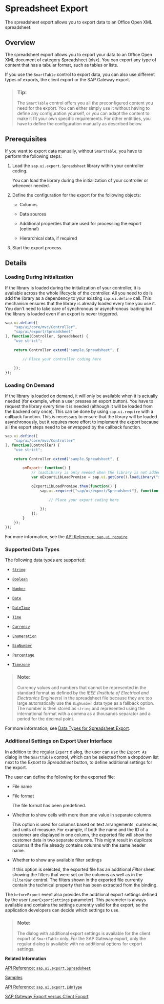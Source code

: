 <!-- loio2691788a08fc43f7bf269ea7c6336caf -->

# Spreadsheet Export

The spreadsheet export allows you to export data to an Office Open XML spreadsheet.



<a name="loio2691788a08fc43f7bf269ea7c6336caf__section_jk4_pxc_ffb"/>

## Overview

The spreadsheet export allows you to export your data to an Office Open XML document of category Spreadsheet \(xlsx\). You can export any type of content that has a tabular format, such as tables or lists.

If you use the `SmartTable` control to export data, you can also use different types of exports, the client export or the SAP Gateway export.

> ### Tip:  
> The `SmartTable` control offers you all the preconfigured content you need for the export. You can either simply use it without having to define any configuration yourself, or you can adapt the content to make it fit your own specific requirements. For other entitities, you have to define the configuration manually as described below.



<a name="loio2691788a08fc43f7bf269ea7c6336caf__section_txq_sxc_ffb"/>

## Prerequisites

If you want to export data manually, without `SmartTable`, you have to perform the following steps:

1.  Load the `sap.ui.export.Spreadsheet` library within your controller coding.

    You can load the library during the initialization of your controller or whenever needed.

2.  Define the configuration for the export for the following objects:

    -   Columns

    -   Data sources

    -   Additional properties that are used for processing the export \(optional\)

    -   Hierarchical data, if required


3.  Start the export process.




<a name="loio2691788a08fc43f7bf269ea7c6336caf__section_ssv_jf3_ffb"/>

## Details



### Loading During Initialization

If the library is loaded during the initialization of your controller, it is available across the whole lifecycle of the controller. All you need to do is add the library as a dependency to your existing `sap.ui.define` call. This mechanism ensures that the library is already loaded every time you use it. You don't need to take care of synchronous or asynchronous loading but the library is loaded even if an export is never triggered.

```js
sap.ui.define([
    "sap/ui/core/mvc/Controller",
    "sap/ui/export/Spreadsheet"
], function(Controller, Spreadsheet) {
    "use strict";
 
    return Controller.extend("sample.Spreadsheet", {
 
        // Place your controller coding here
 
    });
});
```



### Loading On Demand

If the library is loaded on demand, it will only be available when it is actually needed \(for example, when a user presses an export button\). You have to request the library every time it is needed \(although it will be loaded from the backend only once\). This can be done by using `sap.ui.require` with a callback function. This is necessary to ensure that the library will be loaded asynchronously, but it requires more effort to implement the export because all the export steps need to be enwrapped by the callback function.

```js
sap.ui.define([
    "sap/ui/core/mvc/Controller"
], function(Controller) {
    "use strict";
 
    return Controller.extend("sample.Spreadsheet", {
 
        onExport: function() {
            // loadLibrary is only needed when the library is not added as a dependent in bootstrap or any other dependency mechanism used in your project.
            var oExportLibLoadPromise = sap.ui.getCore().loadLibrary("sap.ui.export", true);
         
            oExportLibLoadPromise.then(function() {
                sap.ui.require(["sap/ui/export/Spreadsheet"], function(Spreadsheet) {
 
                    // Place your export coding here
 
                });
            });
        }
    });
});
```

For more information, see the [API Reference: `sap.ui.require`](https://ui5.sap.com/#/api/sap.ui/properties). 



### Supported Data Types

The following data types are supported:

-   [`String`](data-types-for-spreadsheet-export-283217d.md#loio283217d8f187401c8045723abc27e5e0__section_sg5_2z1_j3b)

-   [`Boolean`](data-types-for-spreadsheet-export-283217d.md#loio283217d8f187401c8045723abc27e5e0__section_qwh_fmb_j3b)

-   [`Number`](data-types-for-spreadsheet-export-283217d.md#loio283217d8f187401c8045723abc27e5e0__section_dnx_c3n_n3b)

-   [`Date`](data-types-for-spreadsheet-export-283217d.md#loio283217d8f187401c8045723abc27e5e0__section_tg5_hyv_43b)

-   [`DateTime`](data-types-for-spreadsheet-export-283217d.md#loio283217d8f187401c8045723abc27e5e0__section_tg5_hyv_43b)

-   [`Time`](data-types-for-spreadsheet-export-283217d.md#loio283217d8f187401c8045723abc27e5e0__section_tg5_hyv_43b)

-   [`Currency`](data-types-for-spreadsheet-export-283217d.md#loio283217d8f187401c8045723abc27e5e0__section_gdf_spn_n3b)

-   [`Enumeration`](data-types-for-spreadsheet-export-283217d.md#loio283217d8f187401c8045723abc27e5e0__section_zw5_53x_43b)

-   [`BigNumber`](data-types-for-spreadsheet-export-283217d.md#loio283217d8f187401c8045723abc27e5e0__section_fhw_hqx_43b)

-   [`Percentage`](data-types-for-spreadsheet-export-283217d.md#loio283217d8f187401c8045723abc27e5e0__section_wxf_zjj_l4b)

-   [`Timezone`](data-types-for-spreadsheet-export-283217d.md#loio283217d8f187401c8045723abc27e5e0__section_f2x_vc2_qyb)


> ### Note:  
> Currency values and numbers that cannot be represented in the standard format as defined by the *IEEE \(Institute of Electrical and Electronics Engineers\)* in the spreadsheet file because they are too large automatically use the `BigNumber` data type as a fallback option. The number is then stored as `string` and represented using the international format with a comma as a thousands separator and a period for the decimal point.

For more information, see [Data Types for Spreadsheet Export](data-types-for-spreadsheet-export-283217d.md).



### Additional Settings on Export User Interface

In addition to the regular `Export` dialog, the user can use the `Export As` dialog in the `SmartTable` control, which can be selected from a dropdown list next to the *Export to Spreadsheet* button, to define additional settings for the export.

The user can define the following for the exported file:

-   File name

-   File format

    The file format has been predefined.

-   Whether to show cells with more than one value in separate columns

    This option is used for columns based on text arrangements, currencies, and units of measure. For example, if both the name and the ID of a customer are displayed in one column, the exported file will show the customer data in two separate columns. This might result in duplicate columns if the file already contains columns with the same header name.

-   Whether to show any available filter settings

    If this option is selected, the exported file has an additional *Filter* sheet showing the filters that were set on the columns as well as in the `FilterBar` control. The filters shown in the exported file currently contain the technical property that has been extracted from the binding.


The `beforeExport` event also provides the additional export settings defined by the user \(`userExportSettings` parameter\). This parameter is always available and contains the settings currently valid for the export, so the application developers can decide which settings to use.

> ### Note:  
> The dialog with additional export settings is available for the client export of `SmartTable` only. For the SAP Gateway export, only the regular dialog is available with no additional options for export settings.

**Related Information**  


[API Reference: `sap.ui.export.Spreadsheet`](https://ui5.sap.com/#/api/sap.ui.export.Spreadsheet)

[Samples](https://ui5.sap.com/#/entity/sap.ui.export.Spreadsheet)

[API Reference: `sap.ui.export.EdmType`](https://ui5.sap.com/#/api/sap.ui.export.EdmType)

[SAP Gateway Export versus Client Export](sap-gateway-export-versus-client-export-e7f52f4.md "To decide which type of export to use, have a look at the following criteria.")


